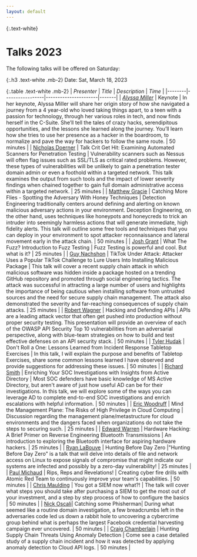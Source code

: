 ```yaml
---
layout: default
---
```

{:.text-white}
# Talks 2023

The following talks will be offered on Saturday:

{:.h3 .text-white .mb-2}
Date: Sat, March 18, 2023

{:.table .text-white .mb-2}
| *Presenter*  | *Title*     | *Description* | *Time* |
|--------|-----------------|----------------------|-------|
| [*Alyssa Miller*](/speakers#keynote---alyssa-miller) | <span id="keynote">Keynote</span> | In her keynote, Alyssa Miller will share her origin story of how she navigated a journey from a 4 year-old who loved taking things apart, to a teen with a passion for technology, through her various roles in tech, and now finds herself in the C-Suite. She’ll tell the tales of crazy hacks, serendipitous opportunities, and the lessons she learned along the journey. You’ll learn how she tries to use her presence as a hacker in the boardroom, to normalize and pave the way for hackers to follow the same route. | 50 minutes |
| [Nicholas Doerner](/speakers#nicholas-doerner) | <span id="talk_crit_get_hit">Talk Crit Get Hit: Examining Automated Scanners for Penetration Testing</span> | Vulnerability scanners such as Nessus will often flag issues such as SSL/TLS as critical rated problems. However, these types of vulnerabilities will be unlikely to gain a penetration tester domain admin or even a foothold within a targeted network. This talk examines the output from such tools and the impact of lower severity findings when chained together to gain full domain administrative access within a targeted network. | 25 minutes |
| [Matthew Gracie](/speakers#matthew-gracie) | <span id="catching_more_flies"> Catching More Flies - Spotting the Adversary With Honey Techniques</span> | Detection Engineering traditionally centers around defining and alerting on known malicious adversary actions in your environment. Deception Engineering, on the other hand, uses techniques like honeypots and honeycreds to trick an intruder into seemingly harmless actions that will generate immediate, high fidelity alerts. This talk will outline some free tools and techniques that you can deploy in your environment to spot attacker reconnaissance and lateral movement early in the attack chain. | 50 minutes |
| [Josh Grant](/speakers#josh-grant) | <span id="what_the_fuzz"> What The Fuzz? Introduction to Fuzz Testing</span> | Fuzz Testing is powerful and cool. But what is it? | 25 minutes |
| [Guy Nachshon](/speakers#guy-nachshon) | <span id="ticktok_under_attack">TikTok Under Attack: Attacker Uses a Popular TikTok Challenge to Lure Users Into Installing Malicious Package</span> | This talk will cover a recent supply chain attack in which malicious software was hidden inside a package hosted on a trending GitHub repository and promoted through social engineering tactics. The attack was successful in attracting a large number of users and highlights the importance of being cautious when installing software from untrusted sources and the need for secure supply chain management. The attack also demonstrated the severity and far-reaching consequences of supply chain attacks. | 25 minutes |
| [Robert Wagner](/speakers#robert-wagner) | <span id="hacking_defending_apis"> Hacking and Defending APIs</span> | APIs are a leading attack vector that often get pushed into production without proper security testing. This presentation will provide an overview of each of the OWASP API Security Top 10 vulnerabilities from an adversarial perspective, along with blue-team strategies on how to build and test effective defenses on an API security stack. | 50 minutes |
| [Tyler Hudak](/speakers#tyler-hudak) | <span id="dont_roll_a_one"> Don't Roll a One: Lessons Learned from Incident Response Tabletop Exercises </span> | In this talk, I will explain the purpose and benefits of Tabletop Exercises, share some common lessons learned I have observed and provide suggestions for addressing these issues. | 50  minutes |
| [Richard Smith](/speakers#richard-smith) | <span id="enriching_your_soc">Enriching Your SOC Investigations with Insights from Active Directory</span> | Most SOC defenders have basic knowledge of MS Active Directory, but aren't aware of just how useful AD can be for their investigations.  In this talk, we will explore some of the ways you can leverage AD to complete end-to-end SOC investigations and enrich escalations with helpful information. | 50 minutes |
| [Eric Woodruff](/speakers#eric-woodruff) | <span id="mind_the_management_plane"> Mind the Management Plane: The Risks of High Privilege in Cloud Computing</span> | Discussion regarding the management plane/metastructure for cloud environments and the dangers faced when organizations do not take the steps to securing such. | 25 minutes |
| [Edward Warren](/speakers#edward-warren) | <span id="hadware_hacking"> Hardware Hacking: A Brief Primer on Reverse  Engineering Bluetooth Transmissions</span> | An introduction to exploring the Bluetooth interface for aspiring hardware hackers. | 25 minutes |
| [Ryan LaBouve](/speakers#ryan-labouve) | <span id="hunting_before_zero_day"> Hunting Before Day Zero</span> |"Hunting Before Day Zero" is a talk that will delve into details of file and network access on Linux to expose signals of compromise that might indicate our systems are infected and possibly by a zero-day vulnerability! | 25 minutes |
| [Paul Michaud](/speakers#paul-michaud) | <span id="rips_reps"> Rips, Reps and Revelations!</span> | Creating cyber fire drills with Atomic Red Team to continuously improve your team's capabilities. | 50 minutes |
| [Chris Maulding](/speakers#chris-maulding) | <span id="you_got_a_siem"> You got a SIEM now what?!</span> | The talk will cover what steps you should take after purchasing a SIEM to get the most out of your investment, and a step by step process of how to configure the basics | 50 minutes |
| [Nick Oscali](/speakers#nick-ascoli)| <span id="catching_some_phisherman">Catching some Phisherman</span>| During what seemed like a routine domain investigation, a few breadcrumbs left in the adversaries code led us down a rabbit hole to uncovering a cybercrime group behind what is perhaps the largest Facebook credential harvesting campaign ever uncovered. | 50 minutes |
| [Craig Chamberlain](/speakers#craig-chamberlain) | <span id="hunting_supply_chain_threats">Hunting Supply Chain Threats Using Anomaly Detection </span> | Come see a case detailed study of a supply chain incident and how it was detected by applying anomaly detection to Cloud API logs. | 50 minutes |

